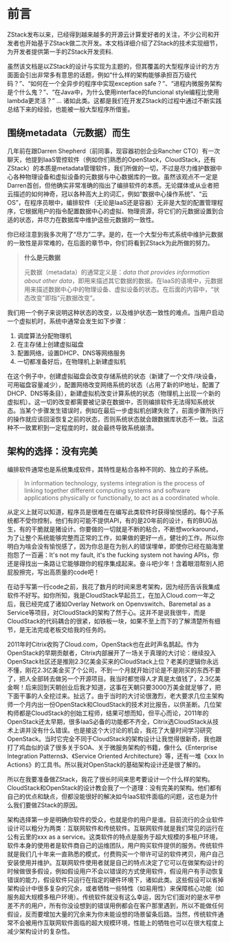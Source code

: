 # 前言

ZStack发布以来，已经得到越来越多的开源云计算爱好者的关注，不少公司和开发者也开始基于ZStack做二次开发。本文档详细介绍了ZStack的技术实现细节，为开发者提供第一手的ZStack开发资料. 

虽然该文档是以ZStack的设计与实现为主题的，但其覆盖的大型程序设计的方方面面会引出非常多有意思的话题，例如“什么样的架构能够承担百万级代码？”、“如何在一个全异步的程序中实现exception safe？”、“进程内微服务架构是个什么鬼？”、“在Java中，为什么使用interface的funcional style编程比使用lambda更灵活？” ... 诸如此类。这都是我们在开发ZStack的过程中通过不断实践总结下来的经验，也能被一般大型程序所借鉴。

## 围绕metadata（元数据）而生

几年前在跟Darren Shepherd（前同事，现容器初创企业Rancher CTO）有一次聊天，他提到IaaS管控软件（例如你们熟悉的OpenStack，CloudStack，还有ZStack）的本质是metadata管理软件，我们所做的一切，不过是尽力维护数据中心各种物理设备和虚拟设备的元数据与中心数据库的一致。虽然该观点不一定是Darren首创，但他确实非常准确的指出了编排软件的本质。无论媒体或从业者把云描述的如何神奇，冠以各种高大上的词汇，例如“数据中心操作系统”、“云OS”，在程序员眼中，编排软件（无论是IaaS还是容器）无非是大型的配置管理程序，它根据用户的指令配置数据中心的虚拟、物理资源，将它们的元数据设置到合适的状态，并尽力在数据库中维护这些元数据的一致性。

你已经注意到我多次用了“尽力”二字。是的，在一个大型分布式系统中维护元数据的一致性是非常难的，在后面的章节中，你们将看到ZStack为此所做的努力。

>**什么是元数据**
>
>元数据（metadata）的通常定义是：*data that provides information about other data*，即用来描述其它数据的数据。在IaaS的语境中，元数据用来描述数据中心中的物理设备、虚拟设备的状态。在后面的内容中，“状态改变”即指“元数据改变”。

我们用一个例子来说明这种状态的改变，以及维护状态一致性的难点。当用户启动一个虚拟机时，系统中通常会发生如下步骤：

1. 调度算法分配物理机 
2. 在主存储上创建虚拟磁盘
3. 配置网络，设置DHCP、DNS等网络服务
4. 一切都准备好后，在物理机上新建虚拟机

在这个例子中，创建虚拟磁盘会改变存储系统的状态（新建了一个文件/块设备，可用磁盘容量减少），配置网络改变网络系统的状态（占用了新的IP地址，配置了DHCP、DNS等条目），新建虚拟机改变计算系统的状态（物理机上出现一个新的虚拟机）。这一切的改变都需要被记录在数据中，否则编排软件无法得知系统状态。当某个步骤发生错误时，例如在最后一步虚拟机创建失败了，前面步骤所执行的操作就应该回滚恢复之前的状态，否则系统状态就会跟数据库状态不一致。当这种不一致累积到一定程度的时，就会最终导致系统崩溃。

## 架构的选择：没有完美

编排软件通常也是系统集成软件，其特性是粘合各种不同的、独立的子系统。

>In information technology, systems integration is the process of linking together different computing systems and software applications physically or functionally, to act as a coordinated whole.

从定义上就可以知道，程序员是很难在在编写此类软件时获得愉悦感的。每个子系统都不受你控制，他们有的可能不提供API，有的是20年前的设计，有的BUG丛生，有的干脆就是猪设计。你要做的一切就是不断的粘合，不断想workaround，为了让整个系统能够完整而正常的工作，如果做的更好一点，健壮的工作。所以你明白为啥会没有愉悦感了，因为你总是在为别人的错误埋单，即使你已经在脑海里抱怨了一百遍：It's not my fault, it's the fucking system not having APIs，你还是得找出一条路让它能够跟你的程序集成起来。奋斗吧少年！含着眼泪帮别人把屁股擦完，写出高质量的code吧！

在动手写第一行code之前，我花了数月的时间来思考架构，因为经历告诉我集成软件不好写。如你所知，我是CloudStack早起员工，在加入Cloud.com一年之后，我已经完成了诸如Overlay Network on Openvswitch、Baremetal as a Service等项目，对CloudStack的架构了然于心。这并不是说我很牛，而是CloudStack的代码耦合的很紧，如铁板一块，如果不至上而下的了解清楚所有细节，是无法完成老板交给我的任务的。

2011年时Citrix收购了Cloud.com，OpenStack也在此时声名鹊起。作为OpenStack的早期贡献者，Citrix内部展开了一场关于真理的大讨论：继续投入OpenStack社区还是推刚2.3亿美金买来的CloudStack上位？老美的逻辑你永远不懂，刚花2.3亿美金买了个公司，不到一个月就开始讨论是不是刚买的东西不要了，把人全部转去做另一个开源项目。我当时都觉得人才真是太值钱了，2.3亿美金啊！后来回到天朝创业后我才知道，这事在天朝只要3000万美金就足够了，把下面干事的人全挖过来。扯远了。由于当时的大讨论很激烈，老大要求几位主架构师一个月内出一份OpenStack和CloudStack的技术对比报告，以供圣断。几位架构师都是CloudStack的创始工程师，结果可想而知，但平心而论，2011年的OpenStack还太早期，很多IaaS必备的功能都不齐全，Citrix选CloudStack从技术上讲并没有什么错误。也是接这个大讨论的机会，我花了大量时间学习研究OpenStack。当时它完全不同于CloudStack的架构设计让我觉得很新奇，我也跟打了鸡血似的读了很多关于SOA、关于微服务架构的书籍，像什么《Enterprise Integration Patterns》、《Service Oriented Architecture》等，还有一堆《xxx In Actions》的工具书。所以我对OpenStack的基础架构设计还是很了解的。

所以在我要准备做ZStack，我花了很长时间来思考要设计一个什么样的架构。CloudStack和OpenStack的设计教会我了一个道理：没有完美的架构。他们都有自己的优点和缺点，但都没能很好的解决如今IaaS软件面临的问题，这也是为什么我们要做ZStack的原因。

架构选择第一步是明确你软件的受众，也就是你的用户是谁。目前流行的企业软件设计可以粗分为两类：互联网软件和传统软件。互联网软件就是我们常见的运行在公有云里的xxx as a service。这类软件的特点是服务于超大规模的多租户环境，软件本身的使用者是软件商自己的运维团队，用户购买软件提供的服务。传统软件就是我们几十年来一直熟悉的模式，付费购买一个带许可证的软件拷贝，用户自己安装使用并维护。互联网软件使用者就是自己的特点决定了它可以在做架构设计的时候做很多假设，例如假设用户不会以错误的方式使用软件，假设用户有手动恢复错误的能力，假设软件只运行在指定的硬件环境下，诸如此类。这些假设可以省掉架构设计中很多复杂的冗余，或者牺牲一些特性（如易用性）来保障核心功能（如服务超大规模多租户环境）。传统软件就没有这么幸运，因为它们面对的是水平参差不齐的用户，所有你没设想到的错误用例都会在客户那里遇到，所以不能做任何假设，反而要增加大量的冗余来为你未能设想的场景留条后路。当然，传统软件通常不会被用作互联网软件面临的超大规模环境，性能上的牺牲也可以在很大程度上减少架构设计的复杂性。









